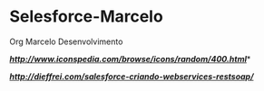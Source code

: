 # Selesforce-Marcelo
Org Marcelo Desenvolvimento

*****http://www.iconspedia.com/browse/icons/random/400.html******

*****http://dieffrei.com/salesforce-criando-webservices-restsoap/*****
